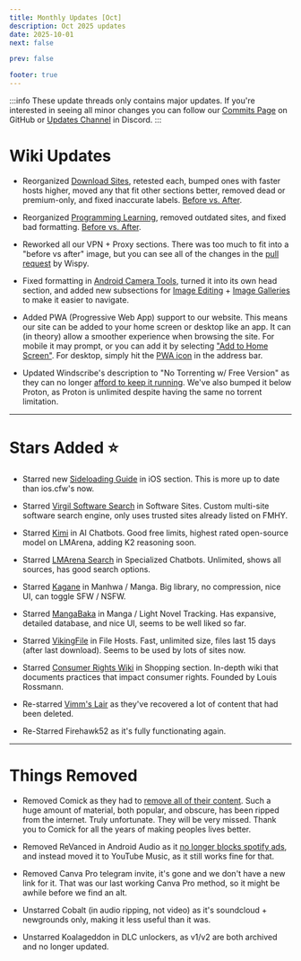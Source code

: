 ```yaml
---
title: Monthly Updates [Oct]
description: Oct 2025 updates
date: 2025-10-01
next: false

prev: false

footer: true
---
```


<Post authors="nbats"/>

:::info
These update threads only contains major updates. If you're interested
in seeing all minor changes you can follow our
[Commits Page](https://github.com/fmhy/FMHYedit/commits/main) on GitHub or
[Updates Channel](https://redd.it/17f8msf) in Discord.
:::

# Wiki Updates

- Reorganized [Download Sites](https://fmhy.net/downloading#download-sites), retested each, bumped ones with faster hosts higher, moved any that fit other sections better, removed dead or premium-only, and fixed inaccurate labels. [Before vs. After](https://i.imgur.com/B2kJ23O.png).

- Reorganized [Programming Learning](https://fmhy.net/educational#programming-languages), removed outdated sites, and fixed bad formatting.  [Before vs. After](https://i.imgur.com/LE1ozRI.png).

- Reworked all our VPN + Proxy sections. There was too much to fit into a "before vs after" image, but you can see all of the changes in the [pull request](https://github.com/fmhy/edit/pull/4108/files) by Wispy.

- Fixed formatting in [Android Camera Tools](https://fmhy.net/mobile#android-camera), turned it into its own head section, and added new subsections for [Image Editing](https://fmhy.net/mobile#image-tools) + [Image Galleries](https://fmhy.net/mobile#image-galleries) to make it easier to navigate.

- Added PWA (Progressive Web App) support to our website. This means our site can be added to your home screen or desktop like an app. It can (in theory) allow a smoother experience when browsing the site. For mobile it may prompt, or you can add it by selecting ["Add to Home Screen"](https://i.imgur.com/JgyjqBI.png). For desktop, simply hit the [PWA icon](https://i.imgur.com/gcu8r0U.png) in the address bar.

- Updated Windscribe's description to "No Torrenting w/ Free Version" as they can no longer [afford to keep it running](https://redd.it/1nos1a9). We've also bumped it below Proton, as Proton is unlimited despite having the same no torrent limitation.

***

# Stars Added ⭐

- Starred new [Sideloading Guide](https://fmhy.net/mobile#ios-sideloading) in iOS section. This is more up to date than ios.cfw's now.

- Starred [Virgil Software Search](https://fmhy.net/downloading#software-sites) in Software Sites. Custom multi-site software search engine, only uses trusted sites already listed on FMHY.

- Starred [Kimi](https://fmhy.net/ai#official-model-sites) in AI Chatbots. Good free limits, highest rated open-source model on LMArena, adding K2 reasoning soon.

- Starred [LMArena Search](https://fmhy.net/ai#specialized-chatbots) in Specialized Chatbots. Unlimited, shows all sources, has good search options.

- Starred [Kagane](https://fmhy.net/reading#manga) in Manhwa / Manga. Big library, no compression, nice UI, can toggle SFW / NSFW.

- Starred [MangaBaka](https://fmhy.net/reading#tracking-database) in Manga / Light Novel Tracking. Has expansive, detailed database, and nice UI, seems to be well liked so far.

- Starred [VikingFile](https://fmhy.net/file-tools#file-hosts) in File Hosts. Fast, unlimited size, files last 15 days (after last download). Seems to be used by lots of sites now.

- Starred [Consumer Rights Wiki](https://fmhy.net/misc#shopping) in Shopping section. In-depth wiki that documents practices that impact consumer rights. Founded by Louis Rossmann.

- Re-starred [Vimm's Lair](https://fmhy.net/gaming#rom-sites) as they've recovered a lot of content that had been deleted.

- Re-Starred Firehawk52 as it's fully functionating again.

***
 
# Things Removed

- Removed Comick as they had to [remove all of their content](https://www.reddit.com/r/animepiracy/s/NInzfJ7GUK). Such a huge amount of material, both popular, and obscure, has been ripped from the internet. Truly unfortunate. They will be very missed. Thank you to Comick for all the years of making peoples lives better.

- Removed ReVanced in Android Audio as it [no longer blocks spotify ads](https://torrentfreak.com/revanced-complies-with-spotify-takedown-but-explores-options-to-fight-back/), and instead moved it to YouTube Music, as it still works fine for that.

- Removed Canva Pro telegram invite, it's gone and we don't have a new link for it. That was our last working Canva Pro method, so it might be awhile before we find an alt. 

- Unstarred Cobalt (in audio ripping, not video) as it's soundcloud + newgrounds only, making it less useful than it was. 

- Unstarred Koalageddon in DLC unlockers, as v1/v2 are both archived and no longer updated.
